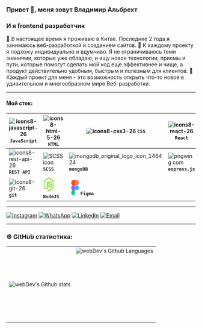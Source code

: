 
### Привет 👋, меня зовут Владимир Альбрехт
### И я frontend разработчик

🌟 В настоящее время я проживаю в Китае. Последние 2 года я занимаюсь веб-разработкой и созданием сайтов. 
🌟 К каждому проекту я подхожу индивидуально и вдумчиво. Я не ограничиваюсь теми знаниями, которые уже обладаю, и ищу новое технологии, приемы и пути, которые помогут сделать мой код еще эффективнее и чище, а продукт действительно удобным, быстрым и полезным для клиентов. 
🌟 Каждый проект для меня - это возможность открыть что-то новое в удивительном и многообразном мире Веб-разработки. 

---------------------------

#### Мой стек:
| ![icons8-javascript-26](https://user-images.githubusercontent.com/70646350/119318720-4f788180-bc82-11eb-87ff-8201ce9d61c8.png) **`JavaScript`** | ![icons8-html-5-26](https://user-images.githubusercontent.com/70646350/119315541-9cf2ef80-bc7e-11eb-8f46-ef3766162ab6.png) **`HTML`** | ![icons8-css3-26](https://user-images.githubusercontent.com/70646350/119316006-1be82800-bc7f-11eb-8166-910c027cd18f.png) **`CSS`** | ![icons8-react-26](https://user-images.githubusercontent.com/70646350/119316439-a0d34180-bc7f-11eb-9a36-e79d2b093d69.png) **`React`** |
| --- | --- | --- | --- |
| ![icons8-rest-api-26](https://user-images.githubusercontent.com/70646350/119323556-7e452680-bc87-11eb-9cd2-fc2293869858.png) **`REST API`** | <img src="https://sass-lang.com/assets/img/styleguide/color-1c4aab2b.png" alt="SCSS icon" width="30" height="40"> **`SCSS`** | ![mongodb_original_logo_icon_146424](https://user-images.githubusercontent.com/70646350/119320033-ceba8500-bc83-11eb-9455-537f415c9fe1.png) **`mongoDB`**|![pngwing com](https://user-images.githubusercontent.com/70646350/119322690-8bade100-bc86-11eb-9660-cbfee5afd4a5.png)**`express.js`** |
| ![icons8-git-26](https://user-images.githubusercontent.com/70646350/119321913-cc592a80-bc85-11eb-9540-8605bd48f3f7.png) **`git`**| <img src="https://github.com/devicons/devicon/blob/master/icons/nodejs/nodejs-original.svg" title="nodejs" alt="nodejs" width="30" height="40"/>**`NodeJS`**| <img src="https://github.com/devicons/devicon/blob/master/icons/figma/figma-original.svg" title="nodejs" alt="figma" width="30" height="40"/>**`Figma`**|  |

---------------------------

[![Instagram](https://img.shields.io/badge/albrechtvladimir)](https://www.instagram.com/albrechtvladimir/)
[![WhatsApp](https://img.shields.io/badge/+8613521697721)](https://wa.me/8613521697721)
[![LinkedIn](https://img.shields.io/badge/)](https://www.linkedin.com/in/your-linkedin-page/)
[![Email](https://img.shields.io/badge/vladimir_albreht@mail.ri)](mailto:vladimir_albreht@mail.ru)

---------------------------

### ⚙️ GitHub статистика:

<table>
  <tr>
    <td>
      <img align="left" src="http://github-readme-streak-stats.herokuapp.com?user=VladimirAlbrekht&theme=dark&background=000000" alt="webDev's Github stats" />
    </td>
    <td>
      <img height="195px" align="right" alt="webDev's Github Languages" src="https://github-readme-stats-sigma-five.vercel.app/api/top-langs/?username=VladimirAlbrekht&layout=compact&theme=vision-friendly-dark" />
    </td>
  </tr>
</table>
